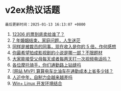 # v2ex热议话题

`最后更新时间：2025-01-13 16:13:07 +0800`

1. [12306 的票到底卖给谁了？](https://www.v2ex.com/t/1104596)
1. [7 年婚姻结束，家庭问题，人生迷茫](https://www.v2ex.com/t/1104536)
1. [同样是被裁员的同事，现在收入是你的 5 倍，作何感想](https://www.v2ex.com/t/1104619)
1. [你最希望拍成影视剧的小说是哪一部？不限题材](https://www.v2ex.com/t/1104589)
1. [大家能接受父母每天或者每两天打一次视频电话吗？](https://www.v2ex.com/t/1104577)
1. [各位摩托骑手，你们通勤路上钻缝吗](https://www.v2ex.com/t/1104620)
1. [[网站 MVP] 算算电车比油车在通勤成本上省多少钱？](https://www.v2ex.com/t/1104584)
1. [人近中年，自制力会越来越差吗](https://www.v2ex.com/t/1104510)
1. [Win+ Linux 开发环境结合](https://www.v2ex.com/t/1104561)

